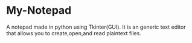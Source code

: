 # My-Notepad
A notepad made in python using Tkinter(GUI).
It is an generic text editor that allows you to create,open,and read plaintext files. 
